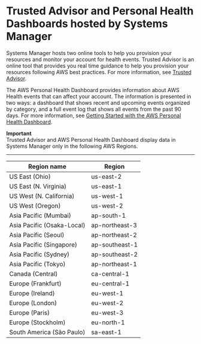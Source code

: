 # Trusted Advisor and Personal Health Dashboards hosted by Systems Manager<a name="systems-manager-trusted-advisor-and-phd"></a>

Systems Manager hosts two online tools to help you provision your resources and monitor your account for health events\. Trusted Advisor is an online tool that provides you real time guidance to help you provision your resources following AWS best practices\. For more information, see [Trusted Advisor](https://aws.amazon.com/premiumsupport/technology/trusted-advisor/)\.

The AWS Personal Health Dashboard provides information about AWS Health events that can affect your account\. The information is presented in two ways: a dashboard that shows recent and upcoming events organized by category, and a full event log that shows all events from the past 90 days\. For more information, see [Getting Started with the AWS Personal Health Dashboard](https://docs.aws.amazon.com/health/latest/ug/getting-started-phd.html)\.

**Important**  
Trusted Advisor and AWS Personal Health Dashboard display data in Systems Manager only in the following AWS Regions\.


****  

| Region name | Region | 
| --- | --- | 
|  US East \(Ohio\)  |  us\-east\-2  | 
|  US East \(N\. Virginia\)  |  us\-east\-1  | 
|  US West \(N\. California\)  |  us\-west\-1  | 
|  US West \(Oregon\)  |  us\-west\-2  | 
|  Asia Pacific \(Mumbai\)  |  ap\-south\-1  | 
|  Asia Pacific \(Osaka\-Local\)  |  ap\-northeast\-3  | 
|  Asia Pacific \(Seoul\)  |  ap\-northeast\-2  | 
|  Asia Pacific \(Singapore\)  |  ap\-southeast\-1  | 
|  Asia Pacific \(Sydney\)  |  ap\-southeast\-2  | 
|  Asia Pacific \(Tokyo\)  |  ap\-northeast\-1  | 
|  Canada \(Central\)  |  ca\-central\-1  | 
|  Europe \(Frankfurt\)  |  eu\-central\-1  | 
|  Europe \(Ireland\)  |  eu\-west\-1  | 
|  Europe \(London\)  |  eu\-west\-2  | 
|  Europe \(Paris\)  |  eu\-west\-3  | 
|  Europe \(Stockholm\)  |  eu\-north\-1  | 
|  South America \(São Paulo\)  |  sa\-east\-1  | 